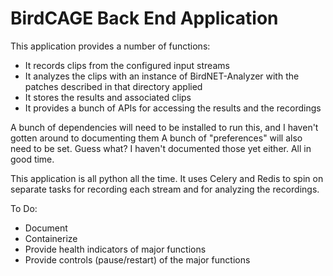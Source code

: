 # BirdCAGE Back End Application

This application provides a number of functions:
- It records clips from the configured input streams
- It analyzes the clips with an instance of BirdNET-Analyzer with the patches described in that directory applied
- It stores the results and associated clips
- It provides a bunch of APIs for accessing the results and the recordings

A bunch of dependencies will need to be installed to run this, and I haven't gotten around to documenting them
A bunch of "preferences" will also need to be set. Guess what? I haven't documented those yet either. All in good time.

This application is all python all the time. It uses Celery and Redis to spin on separate tasks for recording each stream
and for analyzing the recordings.

To Do:
- Document
- Containerize
- Provide health indicators of major functions
- Provide controls (pause/restart) of the major functions